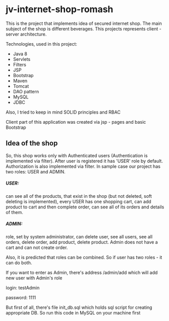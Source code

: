 # jv-internet-shop-romash

This is the project that implements idea of secured internet shop. 
The main subject of the shop is different beverages. 
This projects represents client - server architecture.

Technologies, used in this project:
- Java 8
- Servlets
- Filters
- JSP
- Bootstrap
- Maven
- Tomcat
- DAO pattern
- MySQL
- JDBC

Also, I tried to keep in mind SOLID principles and RBAC

Client part of this application was created via jsp - pages and basic Bootstrap

## Idea of the shop
So, this shop works only with Authenticated users (Authentication is implemented via filter).
After user is registered it has 'USER' role by default. Authorization is also implemented via filter.
In sample case our project has two roles: USER and ADMIN.

##### USER: 
can see all of the products,
that exist in the shop (but not deleted, soft deleting is implemented), every USER has one shopping cart,
 can add product to cart and then complete order, can see all of its orders and details of them.
##### ADMIN:

role, set by system administrator, can delete user, see all users, see all orders, delete order,
add product, delete product. Admin does not have a cart and can not create order.

Also, it is predicted that roles can be combined. So if user has two roles - it can do both.

If you want to enter as Admin, there's address /admin/add  which will add new user with Admin's role

login: testAdmin

password: 1111

But first of all, there's file init_db.sql which holds sql script for creating appropriate DB.
So run this code in MySQL on your machine first
